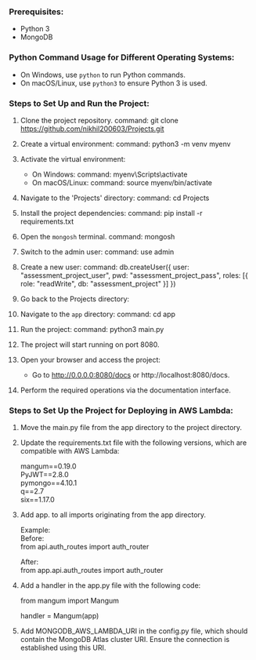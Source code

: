 ### Prerequisites:

- Python 3
- MongoDB


### Python Command Usage for Different Operating Systems:

- On Windows, use `python` to run Python commands.
- On macOS/Linux, use `python3` to ensure Python 3 is used.


### Steps to Set Up and Run the Project:

1. Clone the project repository.
    command: git clone https://github.com/nikhil200603/Projects.git

2. Create a virtual environment:
    command: python3 -m venv myenv

3. Activate the virtual environment:
    - On Windows:
        command: myenv\Scripts\activate
    - On macOS/Linux:
        command: source myenv/bin/activate

4. Navigate to the 'Projects' directory:
    command: cd Projects

5. Install the project dependencies:
    command: pip install -r requirements.txt

6. Open the `mongosh` terminal.
    command: mongosh

7. Switch to the admin user:
    command: use admin

8. Create a new user:
    command: db.createUser({
                user: "assessment_project_user",
                pwd: "assessment_project_pass",
                roles: [{ role: "readWrite", db: "assessment_project" }]
             })

9. Go back to the Projects directory:

10. Navigate to the `app` directory:
    command: cd app

11. Run the project:
    command: python3 main.py

12. The project will start running on port 8080.

13. Open your browser and access the project:
    - Go to http://0.0.0.0:8080/docs or http://localhost:8080/docs.

14. Perform the required operations via the documentation interface.


### Steps to Set Up the Project for Deploying in AWS Lambda:

1. Move the main.py file from the app directory to the project directory.

2. Update the requirements.txt file with the following versions, which are compatible with AWS Lambda:

   mangum==0.19.0  
   PyJWT==2.8.0  
   pymongo==4.10.1  
   q==2.7  
   six==1.17.0

3. Add app. to all imports originating from the app directory.

   Example:  
   Before:  
   from api.auth_routes import auth_router

   After:  
   from app.api.auth_routes import auth_router

4. Add a handler in the app.py file with the following code:

   from mangum import Mangum

   handler = Mangum(app)

5. Add MONGODB_AWS_LAMBDA_URI in the config.py file, which should contain the MongoDB Atlas cluster URI. Ensure the connection is established using this URI.





